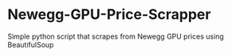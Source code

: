 # Newegg-GPU-Price-Scrapper
Simple python script that scrapes from Newegg GPU prices using BeautifulSoup

